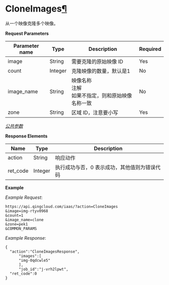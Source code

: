---
---

# CloneImages[¶](#cloneimages "永久链接至标题")

从一个映像克隆多个映像。

**Request Parameters**

| Parameter name | Type | Description | Required |
| --- | --- | --- | --- |
| image | String | 需要克隆的原始映像 ID | Yes |
| count | Integer | 克隆映像的数量，默认是1 | No |
| image_name | String | 映像名称<br/>注解<br/>如果不指定，则和原始映像名称一致 | No |
| zone | String | 区域 ID，注意要小写 | Yes |

[_公共参数_](../../common/parameters.html#api-common-parameters)

**Response Elements**

| Name | Type | Description |
| --- | --- | --- |
| action | String | 响应动作 |
| ret_code | Integer | 执行成功与否，0 表示成功，其他值则为错误代码 |

**Example**

_Example Request_:

```
https://api.qingcloud.com/iaas/?action=CloneImages
&image=img-rtyv0968
&count=1
&image_name=clone
&zone=pek1
&COMMON_PARAMS
```

_Example Response_:

```
{
  "action":"CloneImagesResponse",
      "images":[
      "img-0qdcwle5"
      ],
      "job_id":"j-vrh2lpwt",
  "ret_code":0
}
```
